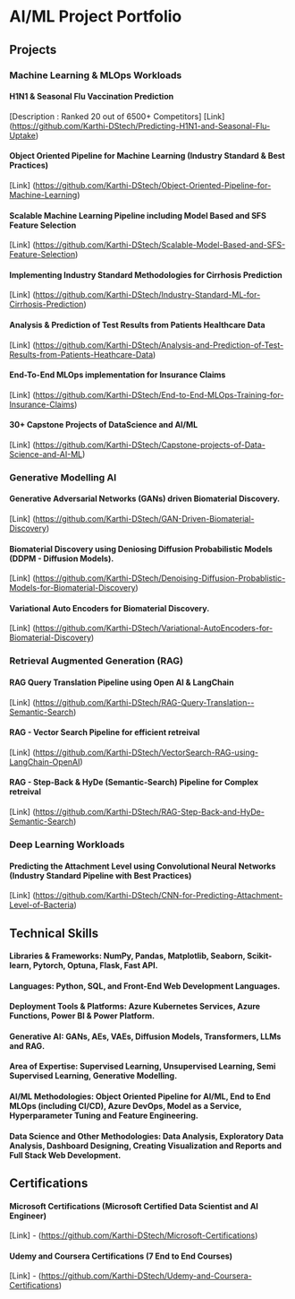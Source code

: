 # AI/ML Project Portfolio

## Projects

### Machine Learning & MLOps Workloads

#### H1N1 & Seasonal Flu Vaccination Prediction
[Description : Ranked 20 out of 6500+ Competitors] 
[Link] (https://github.com/Karthi-DStech/Predicting-H1N1-and-Seasonal-Flu-Uptake)

#### Object Oriented Pipeline for Machine Learning (Industry Standard & Best Practices)
[Link] (https://github.com/Karthi-DStech/Object-Oriented-Pipeline-for-Machine-Learning)

#### Scalable Machine Learning Pipeline including Model Based and SFS Feature Selection
[Link] (https://github.com/Karthi-DStech/Scalable-Model-Based-and-SFS-Feature-Selection)

#### Implementing Industry Standard Methodologies for Cirrhosis Prediction
[Link] (https://github.com/Karthi-DStech/Industry-Standard-ML-for-Cirrhosis-Prediction)

#### Analysis & Prediction of Test Results from Patients Healthcare Data
[Link] (https://github.com/Karthi-DStech/Analysis-and-Prediction-of-Test-Results-from-Patients-Heathcare-Data)

#### End-To-End MLOps implementation for Insurance Claims
[Link] (https://github.com/Karthi-DStech/End-to-End-MLOps-Training-for-Insurance-Claims)

#### 30+ Capstone Projects of DataScience and AI/ML
[Link] (https://github.com/Karthi-DStech/Capstone-projects-of-Data-Science-and-AI-ML)


### Generative Modelling AI

#### Generative Adversarial Networks (GANs) driven Biomaterial Discovery. 
[Link] (https://github.com/Karthi-DStech/GAN-Driven-Biomaterial-Discovery)

#### Biomaterial Discovery using Deniosing Diffusion Probabilistic Models (DDPM - Diffusion Models). 
[Link] (https://github.com/Karthi-DStech/Denoising-Diffusion-Probablistic-Models-for-Biomaterial-Discovery)

#### Variational Auto Encoders for Biomaterial Discovery. 
[Link] (https://github.com/Karthi-DStech/Variational-AutoEncoders-for-Biomaterial-Discovery)


### Retrieval Augmented Generation (RAG)

#### RAG Query Translation Pipeline using Open AI & LangChain
[Link] (https://github.com/Karthi-DStech/RAG-Query-Translation--Semantic-Search)

#### RAG - Vector Search Pipeline for efficient retreival 
[Link] (https://github.com/Karthi-DStech/VectorSearch-RAG-using-LangChain-OpenAI)

#### RAG - Step-Back & HyDe (Semantic-Search) Pipeline for Complex retreival
[Link] (https://github.com/Karthi-DStech/RAG-Step-Back-and-HyDe-Semantic-Search)


### Deep Learning Workloads 

#### Predicting the Attachment Level using Convolutional Neural Networks (Industry Standard Pipeline with Best Practices)
[Link] (https://github.com/Karthi-DStech/CNN-for-Predicting-Attachment-Level-of-Bacteria)

## Technical Skills

#### Libraries & Frameworks: NumPy, Pandas, Matplotlib, Seaborn, Scikit-learn, Pytorch, Optuna, Flask, Fast API.
#### Languages: Python, SQL, and Front-End Web Development Languages.
#### Deployment Tools & Platforms: Azure Kubernetes Services, Azure Functions, Power BI & Power Platform.
#### Generative AI: GANs, AEs, VAEs, Diffusion Models, Transformers, LLMs and RAG.
#### Area of Expertise: Supervised Learning, Unsupervised Learning, Semi Supervised Learning, Generative Modelling. 
#### AI/ML Methodologies: Object Oriented Pipeline for AI/ML,  End to End MLOps (including CI/CD), Azure DevOps, Model as a Service, Hyperparameter Tuning and Feature Engineering. 
#### Data Science and Other Methodologies: Data Analysis, Exploratory Data Analysis, Dashboard Designing, Creating Visualization and Reports and Full Stack Web Development. 

## Certifications

#### Microsoft Certifications (Microsoft Certified Data Scientist and AI Engineer) 
[Link] - (https://github.com/Karthi-DStech/Microsoft-Certifications)

#### Udemy and Coursera Certifications (7 End to End Courses)
[Link] - (https://github.com/Karthi-DStech/Udemy-and-Coursera-Certifications)






